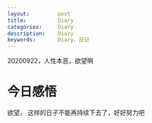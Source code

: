 ```yaml
---
layout:     	post
title:      	Diary
categories: 	Diary
description:   	Diary
keywords: 		Diary，日记 
---
```


20200922，人性本恶，欲望啊

# 今日感悟

欲望， 这样的日子不能再持续下去了，好好努力吧